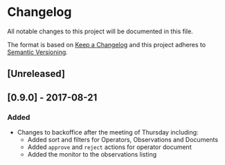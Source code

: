 # Changelog
All notable changes to this project will be documented in this file.

The format is based on [Keep a Changelog](http://keepachangelog.com/en/1.0.0/)
and this project adheres to [Semantic Versioning](http://semver.org/spec/v2.0.0.html).

## [Unreleased]

## [0.9.0] - 2017-08-21
### Added
- Changes to backoffice after the meeting of Thursday including:
  - Added sort and filters for Operators, Observations and Documents
  - Added `approve` and `reject` actions for operator document
  - Added the monitor to the observations listing